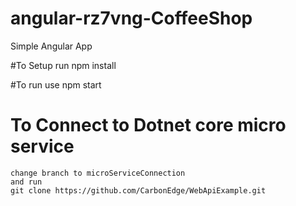 # angular-rz7vng-CoffeeShop

Simple Angular App

#To Setup
    run npm install

#To run
    use npm start

# To Connect to Dotnet core micro service
    change branch to microServiceConnection
    and run 
    git clone https://github.com/CarbonEdge/WebApiExample.git
    